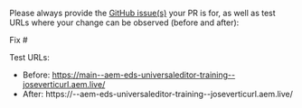 Please always provide the [GitHub issue(s)](../issues) your PR is for, as well as test URLs where your change can be observed (before and after):

Fix #<gh-issue-id>

Test URLs:
- Before: https://main--aem-eds-universaleditor-training--joseverticurl.aem.live/
- After: https://<branch>--aem-eds-universaleditor-training--joseverticurl.aem.live/
